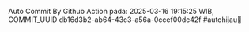Auto Commit By Github Action pada: 2025-03-16 19:15:25 WIB, COMMIT_UUID db16d3b2-ab64-43c3-a56a-0ccef00dc42f #autohijau🗿
